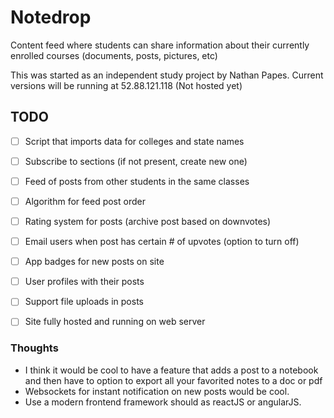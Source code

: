 # Notedrop
Content feed where students can share information about their currently enrolled courses (documents, posts, pictures, etc)

This was started as an independent study project by Nathan Papes.
Current versions will be running at 52.88.121.118 (Not hosted yet)

## TODO
- [ ] Script that imports data for colleges and state names
- [ ] Subscribe to sections (if not present, create new one)
- [ ] Feed of posts from other students in the same classes
- [ ] Algorithm for feed post order
- [ ] Rating system for posts (archive post based on downvotes)
- [ ] Email users when post has certain # of upvotes (option to turn off)
- [ ] App badges for new posts on site
- [ ] User profiles with their posts
- [ ] Support file uploads in posts
- [ ] Site fully hosted and running on web server


### Thoughts
* I think it would be cool to have a feature that adds a post to a notebook and
then have to option to export all your favorited notes to a doc or pdf
* Websockets for instant notification on new posts would be cool.
* Use a modern frontend framework should as reactJS or angularJS.
